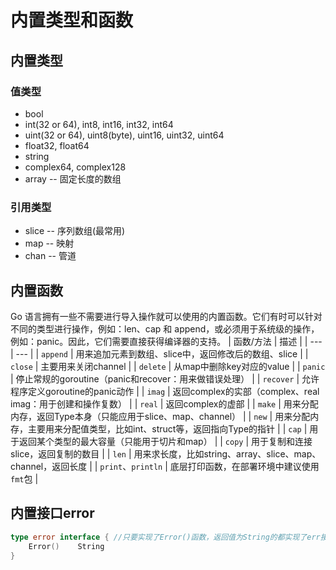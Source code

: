 # 内置类型和函数

## 内置类型
### 值类型
- bool
- int(32 or 64), int8, int16, int32, int64
- uint(32 or 64), uint8(byte), uint16, uint32, uint64
- float32, float64
- string
- complex64, complex128
- array    -- 固定长度的数组
### 引用类型
- slice   -- 序列数组(最常用)
- map     -- 映射
- chan    -- 管道

## 内置函数
Go 语言拥有一些不需要进行导入操作就可以使用的内置函数。它们有时可以针对不同的类型进行操作，例如：len、cap 和 append，或必须用于系统级的操作，例如：panic。因此，它们需要直接获得编译器的支持。
| 函数/方法 | 描述 |
| --- | --- |
| `append` | 用来追加元素到数组、slice中，返回修改后的数组、slice |
| `close` | 主要用来关闭channel |
| `delete` | 从map中删除key对应的value |
| `panic` | 停止常规的goroutine（panic和recover：用来做错误处理） |
| `recover` | 允许程序定义goroutine的panic动作 |
| `imag` | 返回complex的实部（complex、real imag：用于创建和操作复数） |
| `real` | 返回complex的虚部 |
| `make` | 用来分配内存，返回Type本身（只能应用于slice、map、channel） |
| `new` | 用来分配内存，主要用来分配值类型，比如int、struct等，返回指向Type的指针 |
| `cap` | 用于返回某个类型的最大容量（只能用于切片和map） |
| `copy` | 用于复制和连接slice，返回复制的数目 |
| `len` | 用来求长度，比如string、array、slice、map、channel，返回长度 |
| `print`、`println` | 底层打印函数，在部署环境中建议使用`fmt`包 |

## 内置接口error
```go
type error interface { //只要实现了Error()函数，返回值为String的都实现了err接口
    Error()    String
}
```